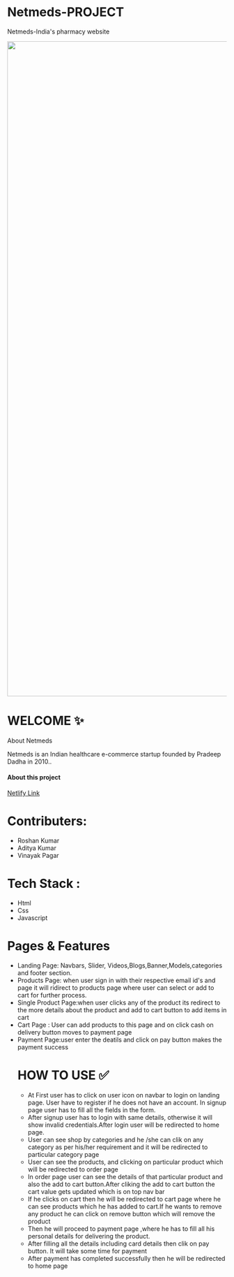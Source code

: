 <h1>Netmeds-PROJECT</h1>
<p>Netmeds-India's pharmacy website</p>
<img width="1500" src="https://user-images.githubusercontent.com/89588001/181063413-5d371b80-eb1d-4867-a589-b58bf1966794.png" alt="">
<h1>WELCOME ✨</h1>
<p>About Netmeds</p>
<p>Netmeds is an Indian healthcare e-commerce startup founded by Pradeep Dadha in 2010..</p>
<h4>About this project</h4>
<a target="_blank" href="https://netmeds-c.netlify.app/">Netlify Link</a>

<h1>Contributers:</h1>
<ul>
  <li>Roshan Kumar</li>
  <li>Aditya Kumar</li>
  <li>Vinayak Pagar</li>
</ul>
<h1>Tech Stack :</h1>
<ul> 
  <li>Html</li>
  <li>Css</li>
  <li>Javascript</li>
</ul>

<h1>Pages & Features</h1>
<ul> 
  <li>Landing Page: Navbars, Slider, Videos,Blogs,Banner,Models,categories and footer section.</li>
  <li>Products Page: when user sign in with their respective email id's and page it will ridirect to products page where user can select or add to cart for further process.</li>
  <li>Single Product Page:when user clicks any of the product its redirect to the more details about the product and add to cart button to add items in cart</li>
  <li>Cart Page : User can add products to this page and on click cash on delivery button moves to payment page</li>
  <li>Payment Page:user enter the deatils and click on pay button makes the payment success</li
</ul>
<h1>HOW TO USE ✅</h1>
<ul>
  <li>At First user has to click on user icon on navbar to login on landing page. User have to register if he does not have an account. In signup page user has to fill all the fields in the form.</li>
  <li>After signup user has to login with same details, otherwise it will show invalid credentials.After login user will be redirected to home page.</li>
  <li>User can see shop by categories and he /she can clik on any category as per his/her requirement and it will be redirected to particular category page</li>
  <li>User can see the products, and clicking on particular product which will be redirected to order page</li>
  <li>In order page user can see the details of that particular product and also the add to cart button.After cliking the add to cart button the cart value gets updated which is on top nav bar</li>
  <li>If he clicks on cart then he will be redirected to cart page where he can see products which he has added to cart.If he wants to remove any product he can click on remove button which will remove the product</li>
  <li>Then he will proceed to payment page ,where he has to fill all his personal details for delivering the product.</li>
  <li>After filling all the details including card details then clik on pay button. It will take some time for payment</li>
  <li>After payment has completed successfully then he will be redirected to home page</li>
</ul>
